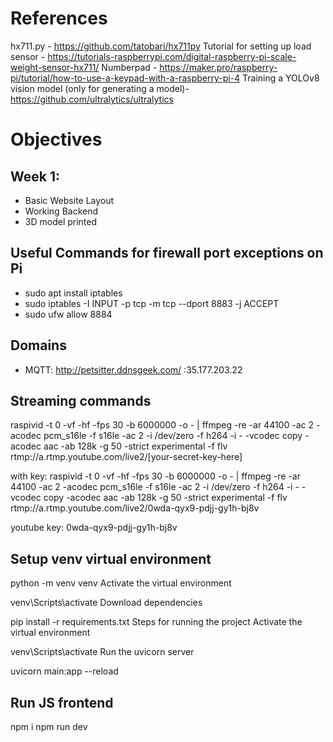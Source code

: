 # References

hx711.py - https://github.com/tatobari/hx711py
Tutorial for setting up load sensor - https://tutorials-raspberrypi.com/digital-raspberry-pi-scale-weight-sensor-hx711/
Numberpad - https://maker.pro/raspberry-pi/tutorial/how-to-use-a-keypad-with-a-raspberry-pi-4
Training a YOLOv8 vision model (only for generating a model)- https://github.com/ultralytics/ultralytics

# Objectives

## Week 1:
- Basic Website Layout
- Working Backend
- 3D model printed 

## Useful Commands for firewall port exceptions on Pi
- sudo apt install iptables
- sudo iptables -I INPUT -p tcp -m tcp --dport 8883 -j ACCEPT
- sudo ufw allow 8884

## Domains
- MQTT: http://petsitter.ddnsgeek.com/ :35.177.203.22

## Streaming commands

raspivid -t 0 -vf -hf -fps 30 -b 6000000 -o - | ffmpeg -re -ar 44100 -ac 2 -acodec pcm_s16le -f s16le -ac 2 -i /dev/zero -f h264 -i - -vcodec copy -acodec aac -ab 128k -g 50 -strict experimental -f flv rtmp://a.rtmp.youtube.com/live2/[your-secret-key-here]

with key:
raspivid -t 0 -vf -hf -fps 30 -b 6000000 -o - | ffmpeg -re -ar 44100 -ac 2 -acodec pcm_s16le -f s16le -ac 2 -i /dev/zero -f h264 -i - -vcodec copy -acodec aac -ab 128k -g 50 -strict experimental -f flv rtmp://a.rtmp.youtube.com/live2/0wda-qyx9-pdjj-gy1h-bj8v

youtube key: 0wda-qyx9-pdjj-gy1h-bj8v

## Setup venv virtual environment
python -m venv venv
Activate the virtual environment

venv\Scripts\activate
Download dependencies

pip install -r requirements.txt
Steps for running the project
Activate the virtual environment

venv\Scripts\activate
Run the uvicorn server

uvicorn main:app --reload

## Run JS frontend
npm i
npm run dev
